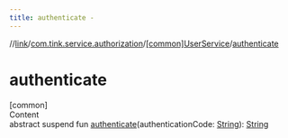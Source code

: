 ```yaml
---
title: authenticate -
---
```

//[link](../../index.md)/[com.tink.service.authorization](../index.md)/[[common]UserService](index.md)/[authenticate](authenticate.md)



# authenticate  
[common]  
Content  
abstract suspend fun [authenticate](authenticate.md)(authenticationCode: [String](https://kotlinlang.org/api/latest/jvm/stdlib/kotlin/-string/index.html)): [String](https://kotlinlang.org/api/latest/jvm/stdlib/kotlin/-string/index.html)  




